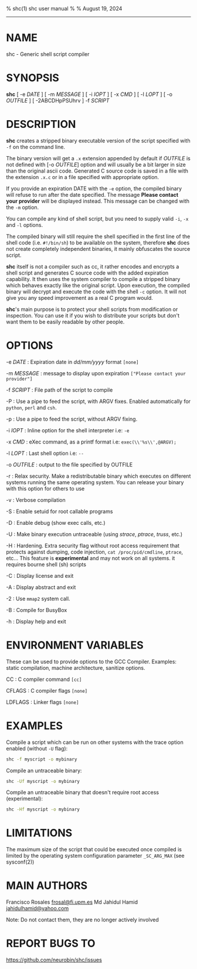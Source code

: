 % shc(1) shc user manual
%
% August 19, 2024
<hr>

# NAME
shc - Generic shell script compiler

# SYNOPSIS
**shc** \[ -e *DATE* \] \[ -m *MESSAGE* \] \[ -i *IOPT* \] \[ -x *CMD* \] \[ -l *LOPT* \] \[ -o *OUTFILE* \] \[ -2ABCDHpPSUhrv \] -f *SCRIPT* 

# DESCRIPTION
**shc** creates a stripped binary executable version of the script specified with `-f` on the command line.

The binary version will get a `.x` extension appended by default if *OUTFILE* is not defined with [-o *OUTFILE*] option
and will usually be a bit larger in size than the original ascii code.
Generated C source code is saved in a file with the extension `.x.c` or in a file specified with appropriate option.

If you provide an expiration DATE with the `-e` option, the compiled binary will refuse to run after the date specified. 
The message **Please contact your provider** will be displayed instead. This message can be changed with the `-m` option.

You can compile any kind of shell script, but you need to supply valid `-i`, `-x` and `-l` options.

The compiled binary will still require the shell specified in the first line of the shell code (i.e. `#!/bin/sh`) to be available on the system,
therefore **shc** does not create completely independent binaries, it mainly obfuscates the source script.

**shc** itself is not a compiler such as cc, it rather encodes and encrypts a shell script and generates C source code with the added expiration capability. 
It then uses the system compiler to compile a stripped binary which behaves exactly like the original script.
Upon execution, the compiled binary will decrypt and execute the code with the shell `-c` option.
It will not give you any speed improvement as a real C program would.

**shc**'s main purpose is to protect your shell scripts from modification or inspection.
You can use it if you wish to distribute your scripts but don't want them to be easily readable by other people.   

# OPTIONS

-e *DATE*
: Expiration date in *dd/mm/yyyy* format `[none]`

-m *MESSAGE*
: message to display upon expiration `["Please contact your provider"]`

-f *SCRIPT*
: File path of the script to compile 

-P
: Use a pipe to feed the script, with ARGV fixes.  Enabled automatically
  for `python`, `perl` and `csh`.

-p
: Use a pipe to feed the script, without ARGV fixing.

-i *IOPT*
: Inline option for the shell interpreter i.e: `-e`

-x *CMD*
: eXec command, as a printf format i.e: `exec(\\'%s\\',@ARGV);` 

-l *LOPT*
: Last shell option i.e: `--` 

-o *OUTFILE*
: output to the file specified by OUTFILE

-r
: Relax security. Make a redistributable binary which executes on different systems running the same operating system. You can release your binary with this option for others to use 

-v
: Verbose compilation 

-S
: Enable setuid for root callable programs

-D
: Enable debug (show exec calls, etc.)

-U
: Make binary execution untraceable (using *strace*, *ptrace*, *truss*, etc.) 

-H
: Hardening. Extra security flag without root access requirement that protects against dumping, code injection, `cat /proc/pid/cmdline`, `ptrace`, etc...  This feature is **experimental** and may not work on all systems. it requires bourne shell (sh) scripts

-C
: Display license and exit 

-A
: Display abstract and exit 

-2
: Use `mmap2` system call.

-B
: Compile for BusyBox 

-h
: Display help and exit 


# ENVIRONMENT VARIABLES

These can be used to provide options to the GCC Compiler.
Examples: static compilation, machine architecture, sanitize options.

CC
: C compiler command `[cc]`

CFLAGS
: C compiler flags `[none]`

LDFLAGS
: Linker flags `[none]`
 
# EXAMPLES

Compile a script which can be run on other systems with the trace option enabled (without `-U` flag):

```bash
shc -f myscript -o mybinary
```

Compile an untraceable binary:

```bash
shc -Uf myscript -o mybinary
```

Compile an untraceable binary that doesn't require root access (experimental):

```bash
shc -Hf myscript -o mybinary
```
 
# LIMITATIONS
The maximum size of the script that could be executed once compiled is limited by the operating system configuration parameter `_SC_ARG_MAX` (see sysconf(2))

# MAIN AUTHORS

Francisco Rosales <frosal@fi.upm.es>
Md Jahidul Hamid <jahidulhamid@yahoo.com>

Note: Do not contact them, they are no longer actively involved

# REPORT BUGS TO
https://github.com/neurobin/shc/issues 
